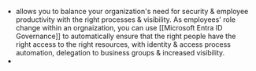 - allows you to balance your organization's need for security & employee productivity with the right processes & visibility. As employees' role change within an orgnaization, you can use [[Microsoft Entra ID Governance]] to automatically ensure that the right people have the right access to the right resources, with identity & access process automation, delegation to business groups & increased visibility.
- 